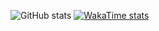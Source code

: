 ![GitHub stats](https://github-readme-stats.vercel.app/api?username=lantoy1&show_icons=true&theme=nord)
[![WakaTime stats](https://github-readme-stats.vercel.app/api/wakatime?username=lantoy1)](https://github.com/anuraghazra/github-readme-stats)
